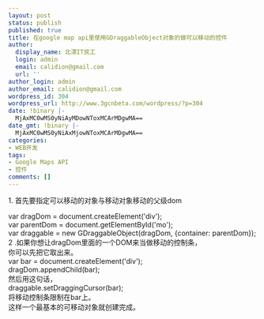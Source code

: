 ```yaml
---
layout: post
status: publish
published: true
title: 在google map api里使用GDraggableObject对象的做可以移动的控件
author:
  display_name: 北漂IT民工
  login: admin
  email: calidion@gmail.com
  url: ''
author_login: admin
author_email: calidion@gmail.com
wordpress_id: 304
wordpress_url: http://www.3gcnbeta.com/wordpress/?p=304
date: !binary |-
  MjAxMC0wMS0yNiAyMDowNToxMCArMDgwMA==
date_gmt: !binary |-
  MjAxMC0wMS0yNiAxMjowNToxMCArMDgwMA==
categories:
- WEB开发
tags:
- Google Maps API
- 控件
comments: []
---
```

<p>1. 首先要指定可以移动的对象与移动对象移动的父级dom</p>
<p>   var dragDom = document.createElement('div');<br />
   var parentDom = document.getElementById('mo');<br />
   var draggable = new GDraggableObject(dragDom, {container: parentDom});<br />
2 .如果你想让dragDom里面的一个DOM来当做移动的控制条，<br />
你可以先把它取出来。<br />
   var bar = document.createElement('div');<br />
dragDom.appendChild(bar);<br />
然后用这句话，<br />
   draggable.setDraggingCursor(bar);<br />
将移动控制条限制在bar上。<br />
这样一个最基本的可移动对象就创建完成。</p>
